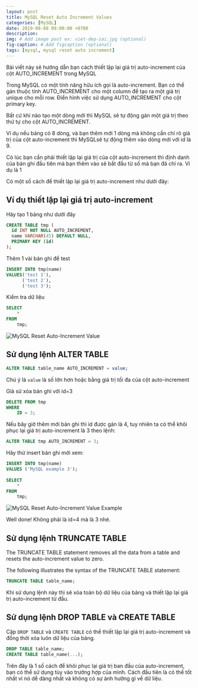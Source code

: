 ```yaml
---
layout: post
title: MySQL Reset Auto Increment Values
categories: [MySQL]
date: 2019-08-08 09:00:00 +0700
description: 
img: # Add image post ex: viet-dep-zai.jpg (optional)
fig-caption: # Add figcaption (optional)
tags: [mysql, mysql reset auto increment]
---
```


Bài viết này sẽ hướng dẫn bạn cách thiết lập lại giá trị auto-increment của cột AUTO_INCREMENT trong MySQL

Trong MySQL có một tính năng hữu ích gọi là auto-increment. Bạn có thể gán thuộc tính AUTO_INCREMENT cho một column để tạo ra một giá trị unique cho mỗi row. Điển hình việc sử dụng AUTO_INCREMENT cho cột primary key.

Bất cứ khi nào tạo một dòng mới thì MySQL sẽ tự động gán một giá trị theo thứ tự cho cột AUTO_INCREMENT.

Ví dụ nếu bảng có 8 dòng, và bạn thêm mới 1 dòng mà không cần chỉ rõ giá trị của cột auto-increment thì MySQLsẽ tự động thêm vào dòng mới với id là 9.

Có lúc bạn cần phải thiết lập lại giá trị của cột auto-increment thì định danh của bản ghi đầu tiên mà bạn thêm vào sẽ bắt đầu từ số mà bạn đã chỉ ra. Ví dụ là 1

Có một số cách để thiết lập lại giá trị auto-increment như dưới đây:

## Ví dụ thiết lập lại giá trị auto-increment

Hãy tạo 1 bảng như dưới đây

```sql
CREATE TABLE tmp (
  id INT NOT NULL AUTO_INCREMENT,
  name VARCHAR(45) DEFAULT NULL,
  PRIMARY KEY (id)
);
```

Thêm 1 vài bản ghi để test

```sql
INSERT INTO tmp(name)
VALUES('test 1'),
      ('test 2'),
      ('test 3');
```

Kiểm tra dữ liệu

```sql
SELECT 
    *
FROM
    tmp;
```

![MySQL Reset Auto-Increment Value](http://www.mysqltutorial.org/wp-content/uploads/2012/12/MySQL-Reset-Auto-Increment-Value.jpg)

## Sử dụng lệnh ALTER TABLE

```sql
ALTER TABLE table_name AUTO_INCREMENT = value;
```

Chú ý là `value` là số lớn hơn hoặc bằng giá trị tối đa của cột auto-increment

Giả sử xóa bản ghi với id=3

```sql
DELETE FROM tmp 
WHERE
    ID = 3;
```

Nếu bây giờ thêm mới bản ghi thì id được gán là 4, tuy nhiên ta có thể khôi phục lại giá trị auto-increment là 3 theo lệnh:

```sql
ALTER TABLE tmp AUTO_INCREMENT = 3;
```

Hãy thử insert bản ghi mới xem:

```sql
INSERT INTO tmp(name)
VALUES ('MySQL example 3');
 
SELECT 
    *
FROM
    tmp;
```

![MySQL Reset Auto-Increment Value Example](http://www.mysqltutorial.org/wp-content/uploads/2018/08/MySQL-Reset-Auto-Increment-Value-Example.png)

Well done! Không phải là id=4 mà là 3 nhé.

## Sử dụng lệnh TRUNCATE TABLE

The TRUNCATE TABLE statement removes all the data from a table and resets the auto-increment value to zero.

The following illustrates the syntax of the TRUNCATE TABLE  statement:

```sql
TRUNCATE TABLE table_name;
```

Khi sử dụng lệnh này thì sẽ xóa toàn bộ dữ liệu của bảng và thiết lập lại giá trị auto-increment từ đầu.

## Sử dụng lệnh DROP  TABLE và CREATE TABLE

Cặp `DROP TABLE` và `CREATE TABLE` có thể thiết lập lại giá trị auto-increment và đồng thời xóa luôn dữ liệu của bảng.

```sql
DROP TABLE table_name;
CREATE TABLE table_name(...);
```

Trên đây là 1 số cách để khôi phục lại giá trị ban đầu của auto-increment, bạn có thể sử dụng tùy vào trường hợp của mình. Cách đầu tiên là có thể tốt nhất vì nó dễ dàng nhất và không có sự ảnh hưởng gì về dữ liệu.
